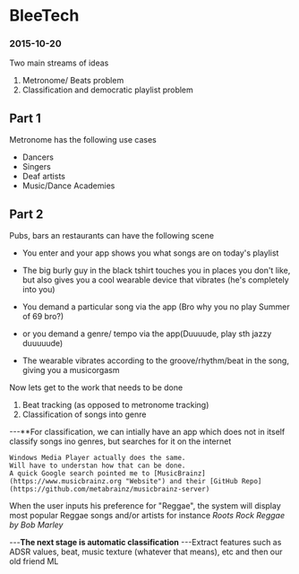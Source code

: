 # BleeTech
### 2015-10-20

Two main streams of ideas
1. Metronome/ Beats problem
2. Classification and democratic playlist problem

## Part 1
Metronome has the following use cases
* Dancers
* Singers
* Deaf artists
* Music/Dance Academies

## Part 2
Pubs, bars an restaurants can have the following scene
* You enter and your app shows you what songs are on today's playlist
* The big burly guy in the black tshirt touches you in places you don't like, but also gives you a cool wearable device that vibrates (he's completely into you)

* You demand a particular song via the app (Bro why you no play Summer of 69 bro?)
* or you demand a genre/ tempo via the app(Duuuude, play sth jazzy duuuuude)
* The wearable vibrates according to the groove/rhythm/beat in the song, giving you a musicorgasm

Now lets get to the work that needs to be done
1. Beat tracking (as opposed to metronome tracking)
2. Classification of songs into genre

---**For classification, we can intially have an app which does not in itself classify songs ino genres, but searches for it on the internet
```
Windows Media Player actually does the same. 
Will have to understan how that can be done.
A quick Google search pointed me to [MusicBrainz](https://www.musicbrainz.org "Website") and their [GitHub Repo](https://github.com/metabrainz/musicbrainz-server)
```

When the user inputs his preference for "Reggae", the system will display most popular Reggae songs and/or artists for instance *Roots Rock Reggae by Bob Marley*

---**The next stage is automatic classification** 
---Extract features such as ADSR values, beat, music texture (whatever that means), etc and then our old friend ML
